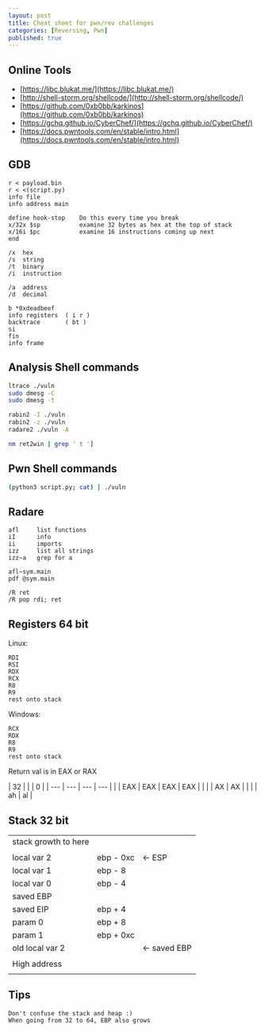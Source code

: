 ```yaml
---
layout: post
title: Cheat sheet for pwn/rev challenges
categories: [Reversing, Pwn]
published: true
---
```



## Online Tools

- [https://libc.blukat.me/](https://libc.blukat.me/)
- [http://shell-storm.org/shellcode/](http://shell-storm.org/shellcode/)
- [https://github.com/0xb0bb/karkinos](https://github.com/0xb0bb/karkinos)
- [https://gchq.github.io/CyberChef/](https://gchq.github.io/CyberChef/)
- [https://docs.pwntools.com/en/stable/intro.html](https://docs.pwntools.com/en/stable/intro.html)

## GDB

```plaintext
r < payload.bin
r < <(script.py)
info file
info address main
```

```plaintext
define hook-stop    Do this every time you break
x/32x $sp           examine 32 bytes as hex at the top of stack
x/16i $pc           examine 16 instructions coming up next
end
```

```plaintext
/x  hex
/s  string
/t  binary
/i  instruction

/a  address
/d  decimal
```

```plaintext
b *0xdeadbeef
info registers  ( i r )
backtrace       ( bt )
si
fin
info frame
```

## Analysis Shell commands

```bash
ltrace ./vuln
sudo dmesg -C
sudo dmesg -t

rabin2 -I ./vuln
rabin2 -z ./vuln
radare2 ./vuln -A

nm ret2win | grep ' t ']
```

## Pwn Shell commands

```bash
(python3 script.py; cat) | ./vuln
```

## Radare

```plaintext
afl     list functions
iI      info
ii      imports
izz     list all strings
izz~a   grep for a

afl~sym.main
pdf @sym.main

/R ret
/R pop rdi; ret
```

## Registers 64 bit

Linux:

```plaintext
RDI
RSI
RDX
RCX
R8
R9
rest onto stack
```

Windows:

```plaintext
RCX
RDX
R8
R9
rest onto stack
```

Return val is in EAX or RAX

| 32  |     |     | 0   |
| --- | --- | --- | --- |  |
| EAX | EAX | EAX | EAX |
|     |     | AX  | AX  |
|     |     | ah  | al  |

## Stack 32 bit

|                      |           |              |
| -------------------- | --------- | ------------ |
| stack growth to here |           |              |
|                      |           |              |
| local var 2          | ebp - 0xc | <- ESP       |
| local var 1          | ebp - 8   |              |
| local var 0          | ebp - 4   |              |
| saved EBP            |           |
| saved EIP            | ebp + 4   |              |
| param 0              | ebp + 8   |              |
| param 1              | ebp + 0xc |              |
| old local var 2      |           | <- saved EBP |
|                      |           |              |
| High address         |           |              |
|                      |           |              |

## Tips

```plaintext
Don't confuse the stack and heap :)
When going from 32 to 64, EBP also grows
```
